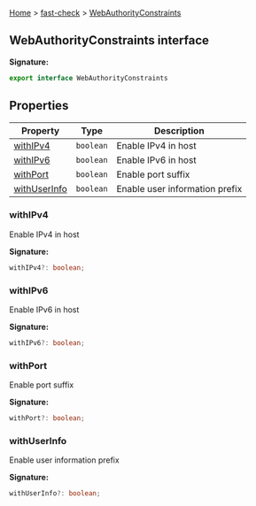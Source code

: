 [Home](/) &gt; [fast-check](../fast-check.md) &gt; [WebAuthorityConstraints](WebAuthorityConstraints.md)

## WebAuthorityConstraints interface

<b>Signature:</b>

```typescript
export interface WebAuthorityConstraints 
```

## Properties

|  Property | Type | Description |
|  --- | --- | --- |
|  [withIPv4](WebAuthorityConstraints.md#withipv4) | <code>boolean</code> | Enable IPv4 in host |
|  [withIPv6](WebAuthorityConstraints.md#withipv6) | <code>boolean</code> | Enable IPv6 in host |
|  [withPort](WebAuthorityConstraints.md#withport) | <code>boolean</code> | Enable port suffix |
|  [withUserInfo](WebAuthorityConstraints.md#withuserinfo) | <code>boolean</code> | Enable user information prefix |

### withIPv4

Enable IPv4 in host

<b>Signature:</b>

```typescript
withIPv4?: boolean;
```

### withIPv6

Enable IPv6 in host

<b>Signature:</b>

```typescript
withIPv6?: boolean;
```

### withPort

Enable port suffix

<b>Signature:</b>

```typescript
withPort?: boolean;
```

### withUserInfo

Enable user information prefix

<b>Signature:</b>

```typescript
withUserInfo?: boolean;
```
